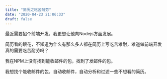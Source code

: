 ```yaml
---
title: "简历之吃苦耐劳"
date: "2020-04-23 21:06:33"
draft: false
---
```

最近需要招个前端开发，我更想让他向Nodejs方面发展。

简历看的眼花，不知道为什么有那么多人都在简历上写吃苦难耐，难道做前端开发真的需要吃苦耐劳吗？

我在NPM上没有找到能收邮件的包，找到了发邮件的包。

我想找个能收邮件的包，自动收邮件，自动分析和过滤一些不想看的简历。

